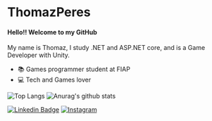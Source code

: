 # ThomazPeres

#### Hello!! Welcome to my GitHub 

My name is Thomaz, I study .NET and ASP.NET core, and is a Game Developer with Unity.

- 📚 Games programmer student at FIAP
- :computer: Tech and Games lover

![Top Langs](https://github-readme-stats.vercel.app/api/top-langs/?username=Thomaz-Peres&show_icons=true&theme=tokyonight)
![Anurag's github stats](https://github-readme-stats.vercel.app/api?username=Thomaz-Peres&show_icons=true&theme=tokyonight)

[![Linkedin Badge](https://img.shields.io/badge/LinkedIn-blue)](https://www.linkedin.com/in/thomaz-peres-silva-94b55815b/)
[![Instagram](https://img.shields.io/badge/Instagram-blueviolet)](https://www.instagram.com/_thomazperes/?hl=pt-br)
